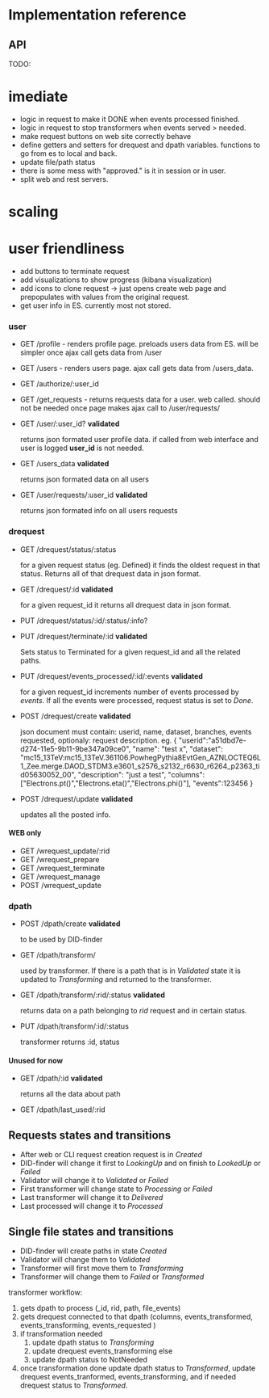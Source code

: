 # Implementation reference

## API

TODO: 

# imediate

* logic in request to make it DONE when events processed finished.
* logic in request to stop transformers when events served > needed.
* make request buttons on web site correctly behave 
* define getters and setters for drequest and dpath variables. functions to go from es to local and back. 
* update file/path status
* there is some mess with "approved." is it in session or in user.
* split web and rest servers.

# scaling

# user friendliness

* add buttons to terminate request
* add visualizations to show progress (kibana visualization)
* add icons to clone request -> just opens create web page and prepopulates with values from the original request.
* get user info in ES. currently most not stored.

### user

* GET /profile - renders profile page. preloads users data from ES. will be simpler once ajax call gets data from /user
* GET /users - renders users page. ajax call gets data from /users_data.

* GET /authorize/:user_id
* GET /get_requests - returns requests data for a user. web called. should not be needed once page makes ajax call to /user/requests/


* GET /user/:user_id?  __validated__
        
    returns json formated user profile data. if called from web interface and user is logged __user_id__ is not needed.

* GET /users_data  __validated__

    returns json formated data on all users

* GET /user/requests/:user_id  __validated__
    
    returns json formated info on all users requests

### drequest

* GET /drequest/status/:status

    for a given request status (eg. Defined) it finds the oldest request in that status. Returns all of that drequest data in json format. 

* GET /drequest/:id __validated__

    for a given request_id it returns all drequest data in json format. 

* PUT /drequest/status/:id/:status/:info?

* PUT /drequest/terminate/:id __validated__

    Sets status to Terminated for a given request_id and all the related paths.

* PUT /drequest/events_processed/:id/:events __validated__

    for a given request_id increments number of events processed by _events_. If all the events were processed, request status is set to _Done_.

* POST /drequest/create __validated__

    json document must contain: userid, name, dataset, branches, events requested, optionaly: request description.
    eg.
    {
        "userid":"a51dbd7e-d274-11e5-9b11-9be347a09ce0",
        "name": "test x",
        "dataset": "mc15_13TeV:mc15_13TeV.361106.PowhegPythia8EvtGen_AZNLOCTEQ6L1_Zee.merge.DAOD_STDM3.e3601_s2576_s2132_r6630_r6264_p2363_tid05630052_00",
        "description": "just a test",
        "columns":["Electrons.pt()","Electrons.eta()","Electrons.phi()"],
        "events":123456
    }

* POST /drequest/update __validated__

    updates all the posted info.

#### WEB only
* GET /wrequest_update/:rid 
* GET /wrequest_prepare
* GET /wrequest_terminate
* GET /wrequest_manage
* POST /wrequest_update

### dpath

* POST /dpath/create __validated__

    to be used by DID-finder

* GET /dpath/transform/

    used by transformer. If there is a path that is in _Validated_ state it is updated to _Transforming_ and returned to the transformer.

* GET /dpath/transform/:rid/:status __validated__

    returns data on a path belonging to _rid_ request and in certain status.

* PUT /dpath/transform/:id/:status

    transformer returns :id, status

#### Unused for now
* GET /dpath/:id  __validated__

    returns all the data about path

* GET /dpath/last_used/:rid

## Requests states and transitions

* After web or CLI request creation request is in *Created*
* DID-finder will change it first to *LookingUp* and on finish to *LookedUp* or *Failed*
* Validator will change it to *Validated* or *Failed*
* First transformer will change state to *Processing* or *Failed*
* Last transformer will change it to *Delivered*
* Last processed will change it to *Processed*


## Single file states and transitions

* DID-finder will create paths in state *Created*
* Validator will change them to *Validated*
* Transformer will first move them to *Transforming*
* Transformer will change them to *Failed* or *Transformed*



transformer workflow:

1. gets dpath to process (_id, rid, path, file_events)
1. gets drequest connected to that dpath (columns, events_transformed, events_transforming, events_requested )
1. if transformation needed 
    1. update dpath status to _Transforming_
    1. update drequest events_transforming
    else
    1. update dpath status to NotNeeded
1. once transformation done update dpath status to _Transformed_, update drequest events_tranformed, events_transforming, and if needed drequest status to _Transformed_.

